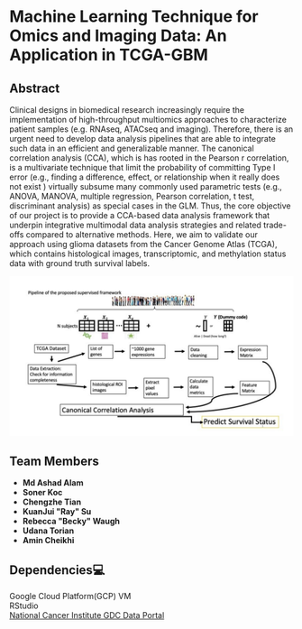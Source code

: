 # Machine Learning Technique for Omics and Imaging Data: An Application in TCGA-GBM
## Abstract  
Clinical designs in biomedical research increasingly require the implementation of high-throughput multiomics approaches to characterize patient samples (e.g. RNAseq, ATACseq and imaging). Therefore, there is an urgent need to develop data analysis pipelines that are able to integrate such data in an efficient and generalizable manner. The canonical correlation analysis (CCA), which is has rooted in the Pearson r correlation, is a multivariate technique that limit the probability of committing Type I error (e.g., finding a difference, effect, or relationship when it really does not exist ) virtually subsume many commonly used parametric tests (e.g., ANOVA, MANOVA, multiple regression, Pearson correlation, t test, discriminant analysis) as special cases in the GLM. Thus, the core objective of our project is to provide a CCA-based data analysis framework that underpin integrative multimodal data analysis strategies and related trade-offs compared to alternative methods. Here, we aim to validate our approach using glioma datasets from the Cancer Genome Atlas (TCGA), which contains histological images, transcriptomic, and methylation status data with ground truth survival labels.

![alt text](https://github.com/STRIDES-Codes/Applying-machine-learning-techniques-to-omics-and-imaging-data-to-model-complex-traits/blob/main/Images/CSHL2020_readme_images_workflow.png?raw=true)

## Team Members  
- **Md Ashad Alam**
- **Soner Koc**
- **Chengzhe Tian**
- **KuanJui "Ray" Su**
- **Rebecca "Becky" Waugh**
- **Udana Torian**
- **Amin Cheikhi**


## Dependencies:computer:
Google Cloud Platform(GCP) VM  
RStudio  
[National Cancer Institute GDC Data Portal](https://portal.gdc.cancer.gov/)  
